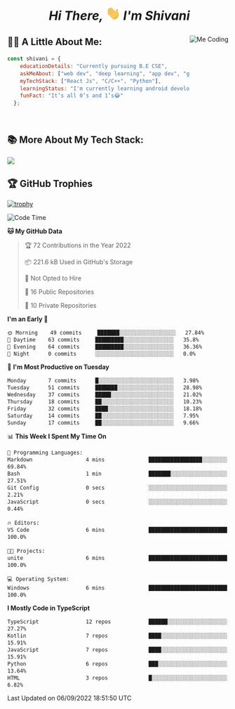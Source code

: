 # <p align="center">️ _Hi There, <img src="https://raw.githubusercontent.com/SanjayDevTech/SanjayDevTech/master/assets/wave.gif" alt="waving hand" width="33px"> I'm Shivani_</p>

<img align="right" alt="Me Coding" height="200" src="https://media.giphy.com/media/L1R1tvI9svkIWwpVYr/giphy.gif">

## 👩‍💻 **A Little About Me:**
```jsx
const shivani = {
    educationDetails: "Currently pursuing B.E CSE",
    askMeAbout: ["web dev", "deep learning", "app dev", "gardening"],
    myTechStack: ["React Js", "C/C++", "Python"],
    learningStatus: "I'm currently learning android development",
    funFact: "It’s all 0’s and 1’s😂"
  };
```

<br/>

## 📚 **More About My Tech Stack:**

   <img align="center" src="https://github-readme-stats.vercel.app/api/top-langs/?username=shivu-srk&layout=compact&theme=vue-dark"/>
   <br/>
   
## 🏆 GitHub Trophies

[![trophy](https://github-profile-trophy.vercel.app/?username=shivu-srk&theme=nord&column=7)](https://github.com/ryo-ma/github-profile-trophy)

<!--START_SECTION:waka-->
![Code Time](http://img.shields.io/badge/Code%20Time-275%20hrs%2056%20mins-blue)

**🐱 My GitHub Data** 

> 🏆 72 Contributions in the Year 2022
 > 
> 📦 221.6 kB Used in GitHub's Storage 
 > 
> 🚫 Not Opted to Hire
 > 
> 📜 16 Public Repositories 
 > 
> 🔑 10 Private Repositories  
 > 
**I'm an Early 🐤** 

```text
🌞 Morning    49 commits     ███████░░░░░░░░░░░░░░░░░░   27.84% 
🌆 Daytime    63 commits     █████████░░░░░░░░░░░░░░░░   35.8% 
🌃 Evening    64 commits     █████████░░░░░░░░░░░░░░░░   36.36% 
🌙 Night      0 commits      ░░░░░░░░░░░░░░░░░░░░░░░░░   0.0%

```
📅 **I'm Most Productive on Tuesday** 

```text
Monday       7 commits      █░░░░░░░░░░░░░░░░░░░░░░░░   3.98% 
Tuesday      51 commits     ███████░░░░░░░░░░░░░░░░░░   28.98% 
Wednesday    37 commits     █████░░░░░░░░░░░░░░░░░░░░   21.02% 
Thursday     18 commits     ██░░░░░░░░░░░░░░░░░░░░░░░   10.23% 
Friday       32 commits     ████░░░░░░░░░░░░░░░░░░░░░   18.18% 
Saturday     14 commits     ██░░░░░░░░░░░░░░░░░░░░░░░   7.95% 
Sunday       17 commits     ██░░░░░░░░░░░░░░░░░░░░░░░   9.66%

```


📊 **This Week I Spent My Time On** 

```text
💬 Programming Languages: 
Markdown                 4 mins              █████████████████░░░░░░░░   69.84% 
Bash                     1 min               ███████░░░░░░░░░░░░░░░░░░   27.51% 
Git Config               0 secs              ░░░░░░░░░░░░░░░░░░░░░░░░░   2.21% 
JavaScript               0 secs              ░░░░░░░░░░░░░░░░░░░░░░░░░   0.44%

🔥 Editors: 
VS Code                  6 mins              █████████████████████████   100.0%

🐱‍💻 Projects: 
unite                    6 mins              █████████████████████████   100.0%

💻 Operating System: 
Windows                  6 mins              █████████████████████████   100.0%

```

**I Mostly Code in TypeScript** 

```text
TypeScript               12 repos            ██████░░░░░░░░░░░░░░░░░░░   27.27% 
Kotlin                   7 repos             ████░░░░░░░░░░░░░░░░░░░░░   15.91% 
JavaScript               7 repos             ████░░░░░░░░░░░░░░░░░░░░░   15.91% 
Python                   6 repos             ███░░░░░░░░░░░░░░░░░░░░░░   13.64% 
HTML                     3 repos             █░░░░░░░░░░░░░░░░░░░░░░░░   6.82%

```



 Last Updated on 06/09/2022 18:51:50 UTC
<!--END_SECTION:waka-->
